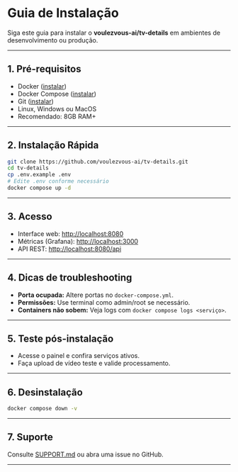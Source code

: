 # Guia de Instalação

Siga este guia para instalar o **voulezvous-ai/tv-details** em ambientes de desenvolvimento ou produção.

---

## 1. Pré-requisitos

- Docker ([instalar](https://docs.docker.com/get-docker/))
- Docker Compose ([instalar](https://docs.docker.com/compose/install/))
- Git ([instalar](https://git-scm.com/downloads))
- Linux, Windows ou MacOS
- Recomendado: 8GB RAM+

---

## 2. Instalação Rápida

```sh
git clone https://github.com/voulezvous-ai/tv-details.git
cd tv-details
cp .env.example .env
# Edite .env conforme necessário
docker compose up -d
```

---

## 3. Acesso

- Interface web: [http://localhost:8080](http://localhost:8080)
- Métricas (Grafana): [http://localhost:3000](http://localhost:3000)
- API REST: [http://localhost:8080/api](http://localhost:8080/api)

---

## 4. Dicas de troubleshooting

- **Porta ocupada:** Altere portas no `docker-compose.yml`.
- **Permissões:** Use terminal como admin/root se necessário.
- **Containers não sobem:** Veja logs com `docker compose logs <serviço>`.

---

## 5. Teste pós-instalação

- Acesse o painel e confira serviços ativos.
- Faça upload de vídeo teste e valide processamento.

---

## 6. Desinstalação

```sh
docker compose down -v
```

---

## 7. Suporte

Consulte [SUPPORT.md](SUPPORT.md) ou abra uma issue no GitHub.

---